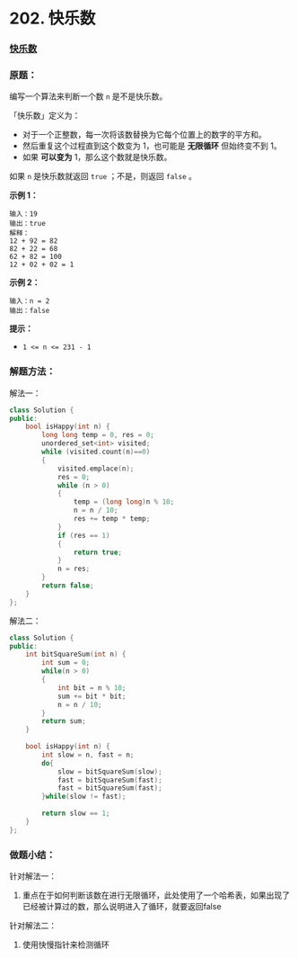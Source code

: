 # 202. 快乐数

### [快乐数](https://leetcode-cn.com/problems/happy-number/)

### 原题：

编写一个算法来判断一个数 `n` 是不是快乐数。

「快乐数」定义为：

* 对于一个正整数，每一次将该数替换为它每个位置上的数字的平方和。
* 然后重复这个过程直到这个数变为 1，也可能是 **无限循环** 但始终变不到 1。
* 如果 **可以变为**  1，那么这个数就是快乐数。

如果 `n` 是快乐数就返回 `true` ；不是，则返回 `false` 。

**示例 1：**

```
输入：19
输出：true
解释：
12 + 92 = 82
82 + 22 = 68
62 + 82 = 100
12 + 02 + 02 = 1
```

**示例 2：**

```
输入：n = 2
输出：false
```

**提示：**

* `1 <= n <= 231 - 1`

### 解题方法：

解法一：

```cpp
class Solution {
public:
    bool isHappy(int n) {
        long long temp = 0, res = 0;
        unordered_set<int> visited;
        while (visited.count(n)==0)
        {
            visited.emplace(n);
            res = 0;
            while (n > 0)
            {
                temp = (long long)n % 10;
                n = n / 10;
                res += temp * temp;
            }
            if (res == 1)
            {
                return true;
            }
            n = res;
        }
        return false;
    }
};

```

解法二：

```cpp
class Solution {
public:
    int bitSquareSum(int n) {
        int sum = 0;
        while(n > 0)
        {
            int bit = n % 10;
            sum += bit * bit;
            n = n / 10;
        }
        return sum;
    }
    
    bool isHappy(int n) {
        int slow = n, fast = n;
        do{
            slow = bitSquareSum(slow);
            fast = bitSquareSum(fast);
            fast = bitSquareSum(fast);
        }while(slow != fast);
        
        return slow == 1;
    }
};


```

### 做题小结：

针对解法一：

1. 重点在于如何判断该数在进行无限循环，此处使用了一个哈希表，如果出现了已经被计算过的数，那么说明进入了循环，就要返回false

针对解法二：

1. 使用快慢指针来检测循环
